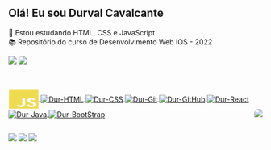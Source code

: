 ## Olá! Eu sou Durval Cavalcante
🌱 Estou estudando HTML, CSS e JavaScript<br>
📚 Repositório do curso de Desenvolvimento Web IOS - 2022

<div aling="center">
  <a href="https://github.com/DurvalCavalcante">
  <img height="150em" src="https://github-readme-stats.vercel.app/api?username=DurvalCavalcante&show_icons=true&theme=light&include_all_commits=true&count_private=true"/>
    <img height="150em" src="https://github-readme-stats.vercel.app/api/top-langs/?username=DurvalCavalcante&layout=compact&langs_count=7&theme=light"/>
    
   ##
</div>
     
  <div style="display: inline_block"><br>
  <img align="center" alt="Dur-Js" height="40" width="60" src="https://raw.githubusercontent.com/devicons/devicon/master/icons/javascript/javascript-plain.svg">
  <img align="center" alt="Dur-HTML" height="40" width="60" src="https://cdn.jsdelivr.net/gh/devicons/devicon/icons/html5/html5-original-wordmark.svg" />
  <img align="center" alt="Dur-CSS" height="40" width="60" src="https://cdn.jsdelivr.net/gh/devicons/devicon/icons/css3/css3-original-wordmark.svg" />
  <img align="center" alt="Dur-Git" height="40" width="60" src="https://cdn.jsdelivr.net/gh/devicons/devicon/icons/git/git-original-wordmark.svg" />
  <img align="center" alt="Dur-GitHub" height="40" width="60" src="https://cdn.jsdelivr.net/gh/devicons/devicon/icons/github/github-original-wordmark.svg" />
  <img align="center" alt="Dur-React" height="40" width="60" src="https://cdn.jsdelivr.net/gh/devicons/devicon/icons/react/react-original-wordmark.svg" />
  <img align="center" alt="Dur-Java" height="40" width="60" src="https://cdn.jsdelivr.net/gh/devicons/devicon/icons/java/java-original-wordmark.svg" />   
  <img align="center" alt="Dur-BootStrap" height="40" width="60" src="https://cdn.jsdelivr.net/gh/devicons/devicon/icons/bootstrap/bootstrap-original-wordmark.svg" />
  <a href="https://gifs.alphacoders.com/gifs/view/15791"><img align="right" height="150" style="border-radius:50px;" src="https://giffiles.alphacoders.com/157/15791.gif"></a> 

</div>
  
  ##
  
  <div>
    <a href="mailto:durvalcavalcante00@gmail.com"><img src="https://img.shields.io/badge/Gmail-D14836?style=for-the-badge&logo=gmail&logoColor=white" target="_blank"></a>
    <a href="https://instagram.com/durval.cavalcante" target="_blank"><img src="https://img.shields.io/badge/-Instagram-%23E4405F?style=for-the-badge&logo=instagram&logoColor=white" target="_blank"></a>
       <a href="https://www.linkedin.com/in/durval-cavalcante"><img src="https://img.shields.io/badge/LinkedIn-0077B5?style=for-the-badge&logo=linkedin&logoColor=white" target="_blank"></a>
    
  </div>
